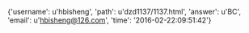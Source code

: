 {'username': u'hbisheng', 'path': u'dzd1137/1137.html', 'answer': u'BC', 'email': u'hbisheng@126.com', 'time': '2016-02-22:09:51:42'}